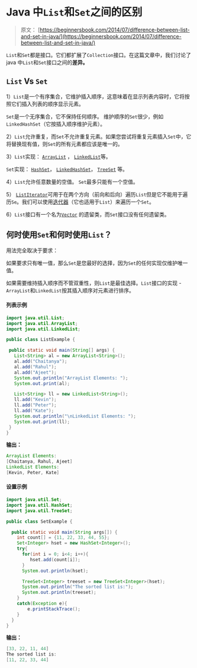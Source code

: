 # Java 中`List`和`Set`之间的区别

> 原文： [https://beginnersbook.com/2014/07/difference-between-list-and-set-in-java/](https://beginnersbook.com/2014/07/difference-between-list-and-set-in-java/)

`List`和`Set`都是接口。它们都扩展了`Collection`接口。在这篇文章中，我们讨论了 java 中`List`和`Set`接口之间的**差异。**

## `List` Vs `Set`

1）`List`是一个有序集合，它维护插入顺序，这意味着在显示列表内容时，它将按照它们插入列表的顺序显示元素。

`Set`是一个无序集合，它不保持任何顺序。 维护顺序的`Set`很少，例如`LinkedHashSet`（它按插入顺序维护元素）。

2）`List`允许重复，而`Set`不允许重复元素。如果您尝试将重复元素插入`Set`中，它将替换现有值，则`Set`的所有元素都应该是唯一的。

3）`List`实现： [`ArrayList`](https://beginnersbook.com/2013/12/java-arraylist/) ， [`LinkedList`](https://beginnersbook.com/2013/12/linkedlist-in-java-with-example/)等。

`Set`实现： [`HashSet`](https://beginnersbook.com/2013/12/hashset-class-in-java-with-example/)， [`LinkedHashSet`](https://beginnersbook.com/2013/12/linkedhashset-class-in-java-with-example/)， [`TreeSet`](https://beginnersbook.com/2013/12/treeset-class-in-java-with-example/) 等。

4）`List`允许任意数量的空值。 `Set`最多只能有一个空值。

5） [`ListIterator`](https://beginnersbook.com/2014/06/listiterator-in-java-with-examples/)可用于在两个方向（前向和后向）遍历`List`但是它不能用于遍历`Se`。我们可以使用[迭代器](https://beginnersbook.com/2014/06/java-iterator-with-examples/)（它也适用于`List`）来遍历一个`Set`。

6）`List`接口有一个名为[`Vector`](https://beginnersbook.com/2013/12/vector-in-java/) 的遗留类，而`Set`接口没有任何遗留类。

## 何时使用`Set`和何时使用`List`？

用法完全取决于要求：

如果要求只有唯一值，那么`Set`是您最好的选择，因为`Set`的任何实现仅维护唯一值。

如果需要维持插入顺序而不管双重性，则`List`是最佳选择。`List`接口的实现 - `ArrayList`和`LinkedList`按其插入顺序对元素进行排序。

#### 列表示例

```java
import java.util.List;
import java.util.ArrayList;
import java.util.LinkedList;

public class ListExample {

 public static void main(String[] args) {
   List<String> al = new ArrayList<String>();
   al.add("Chaitanya");
   al.add("Rahul");
   al.add("Ajeet");
   System.out.println("ArrayList Elements: ");
   System.out.print(al);

   List<String> ll = new LinkedList<String>();
   ll.add("Kevin");
   ll.add("Peter");
   ll.add("Kate");
   System.out.println("\nLinkedList Elements: ");
   System.out.print(ll);
 }
}
```

**输出：**

```java
ArrayList Elements: 
[Chaitanya, Rahul, Ajeet]
LinkedList Elements: 
[Kevin, Peter, Kate]
```

#### 设置示例

```java
import java.util.Set;
import java.util.HashSet;
import java.util.TreeSet;

public class SetExample {

  public static void main(String args[]) { 
    int count[] = {11, 22, 33, 44, 55};
    Set<Integer> hset = new HashSet<Integer>();
    try{
      for(int i = 0; i<4; i++){
         hset.add(count[i]);
      }
      System.out.println(hset);

      TreeSet<Integer> treeset = new TreeSet<Integer>(hset);
      System.out.println("The sorted list is:");
      System.out.println(treeset);
    }
    catch(Exception e){
        e.printStackTrace();
    }
  }
}
```

**输出：**

```java
[33, 22, 11, 44]
The sorted list is:
[11, 22, 33, 44]
```